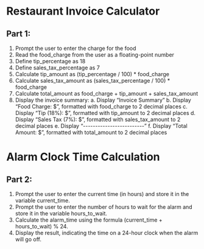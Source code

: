 # Restaurant Invoice Calculator

## Part 1:
1. Prompt the user to enter the charge for the food
2. Read the food_charge from the user as a floating-point number
3. Define tip_percentage as 18
4. Define sales_tax_percentage as 7
5. Calculate tip_amount as (tip_percentage / 100) * food_charge
6. Calculate sales_tax_amount as (sales_tax_percentage / 100) * food_charge
7. Calculate total_amount as food_charge + tip_amount + sales_tax_amount
8. Display the invoice summary:
   a. Display “Invoice Summary”
   b. Display “Food Charge: $”, formatted with food_charge to 2 decimal places
   c. Display “Tip (18%): $”, formatted with tip_amount to 2 decimal places
   d. Display “Sales Tax (7%): $”, formatted with sales_tax_amount to 2 decimal places
   e. Display “-------------------------”
   f. Display “Total Amount: $”, formatted with total_amount to 2 decimal places

# Alarm Clock Time Calculation

## Part 2:
1. Prompt the user to enter the current time (in hours) and store it in the variable current_time.
2. Prompt the user to enter the number of hours to wait for the alarm and store it in the variable hours_to_wait.
3. Calculate the alarm_time using the formula (current_time + hours_to_wait) % 24.
4. Display the result, indicating the time on a 24-hour clock when the alarm will go off.

